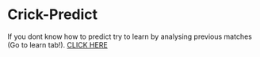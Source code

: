 # Crick-Predict
If you dont know how to predict try to learn by analysing previous matches (Go to learn tab!).
[CLICK HERE](https://crick-predict.streamlit.app/)
